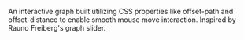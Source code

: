 An interactive graph built utilizing CSS properties like offset-path and offset-distance to enable smooth mouse move interaction. Inspired by Rauno Freiberg's graph slider.
